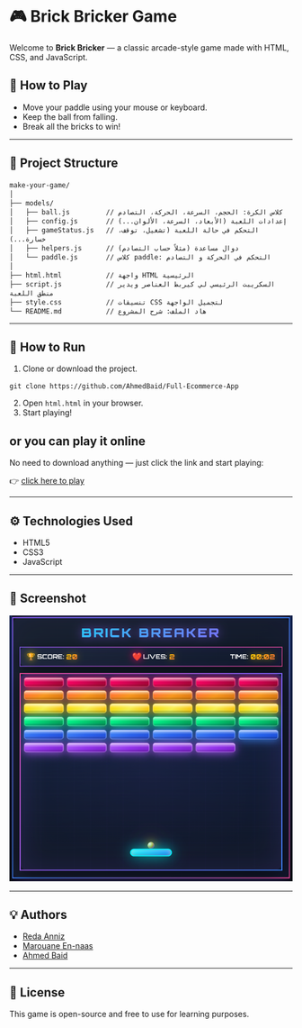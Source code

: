 # 🎮 Brick Bricker Game


Welcome to **Brick Bricker** — a classic arcade-style game made with HTML, CSS, and JavaScript.

## 🧱 How to Play

- Move your paddle using your mouse or keyboard.
- Keep the ball from falling.
- Break all the bricks to win!

---

## 📁 Project Structure

```
make-your-game/
│
├── models/
│   ├── ball.js         // كلاس الكرة: الحجم، السرعة، الحركة، التصادم
│   ├── config.js       // إعدادات اللعبة (الأبعاد، السرعة، الألوان...)
│   ├── gameStatus.js   // التحكم في حالة اللعبة (تشغيل، توقف، خسارة...)
│   ├── helpers.js      // دوال مساعدة (مثلاً حساب التصادم)
│   └── paddle.js       // كلاس paddle: التحكم في الحركة و التصادم
│
├── html.html           // واجهة HTML الرئيسية
├── script.js           // السكريبت الرئيسي لي كيربط العناصر ويدير منطق اللعبة
├── style.css           // تنسيقات CSS لتجميل الواجهة
└── README.md           // هاد الملف: شرح المشروع
```

---

## 🚀 How to Run

1. Clone or download the project.  
```
git clone https://github.com/AhmedBaid/Full-Ecommerce-App
```
2. Open `html.html` in your browser.
3. Start playing!

## or you can play it online
No need to download anything — just click the link and start playing:

👉 [click here to play](https://brick-breaker-abaid.netlify.app/)

---

## ⚙️ Technologies Used

- HTML5
- CSS3
- JavaScript

---

## 📸 Screenshot

![Game Screenshot](assets/images/screen.png)

---

## 💡 Authors

- [Reda Anniz](https://github.com/redaaz07)
- [Marouane En-naas](https://github.com/Marouane-EN)
- [Ahmed Baid](https://github.com/AhmedBaid)
---

## 📜 License

This game is open-source and free to use for learning purposes.
